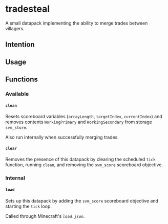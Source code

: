 # tradesteal

A small datapack implementing the ability to merge trades between villagers.

## Intention

## Usage

## Functions

### Available

#### `clean` 
Resets scoreboard variables (`arrayLength`, `targetIndex`, `currentIndex`) and removes contents `WorkingPrimary` and `WorkingSecondary` from storage `svm_store`.

Also run internally when successfully merging trades.

#### `clear`
Removes the presence of this datapack by clearing the scheduled `tick` function, running `clean`, and removing the `svm_score` scoreboard objective.

### Internal

#### `load`
Sets up this datapack by adding the `svm_score` scoreboard objective and starting the `tick` loop.

Called through Minecraft's *`load.json`*.
